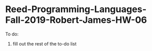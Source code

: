 # Reed-Programming-Languages-Fall-2019-Robert-James-HW-06

To do:
  1. fill out the rest of the to-do list
